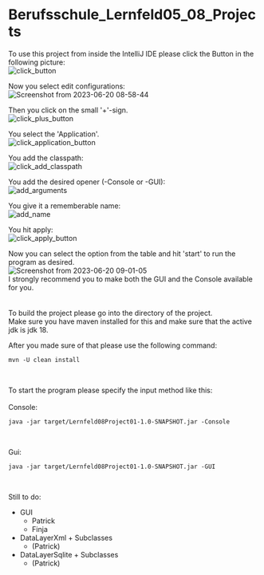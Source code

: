 # Berufsschule_Lernfeld05_08_Projects

To use this project from inside the IntelliJ IDE please click the Button in the following picture:<br />
![click_button](https://github.com/Crackminer/Berufsschule_Lernfeld05_08_Projects/assets/87083544/582054b4-a39b-485c-b730-6ce9c32dd8c1)
<br />

Now you select edit configurations:<br />
![Screenshot from 2023-06-20 08-58-44](https://github.com/Crackminer/Berufsschule_Lernfeld05_08_Projects/assets/87083544/2da0abb9-1041-4605-88dc-ac0c2ba18d86)
<br />

Then you click on the small '+'-sign.<br />
![click_plus_button](https://github.com/Crackminer/Berufsschule_Lernfeld05_08_Projects/assets/87083544/f42c8a09-ce26-42a9-acad-a31d9057724b)
<br />

You select the 'Application'.<br />
![click_application_button](https://github.com/Crackminer/Berufsschule_Lernfeld05_08_Projects/assets/87083544/305e4aaf-8460-4eae-9b47-66cfec3e1066)
<br />

You add the classpath:<br />
![click_add_classpath](https://github.com/Crackminer/Berufsschule_Lernfeld05_08_Projects/assets/87083544/37b33bb4-a938-4ada-8f92-520a98c02831)
<br />

You add the desired opener (-Console or -GUI):<br />
![add_arguments](https://github.com/Crackminer/Berufsschule_Lernfeld05_08_Projects/assets/87083544/99facc71-6362-426b-8475-75b0b7c01ba3)
<br />

You give it a rememberable name:<br />
![add_name](https://github.com/Crackminer/Berufsschule_Lernfeld05_08_Projects/assets/87083544/4b9b4eab-eba5-4bcd-911b-152d2eacb281)
<br />

You hit apply:<br />
![click_apply_button](https://github.com/Crackminer/Berufsschule_Lernfeld05_08_Projects/assets/87083544/4f6243df-e566-4ef7-974b-63303ff2151f)
<br />

Now you can select the option from the table and hit 'start' to run the program as desired.<br />
![Screenshot from 2023-06-20 09-01-05](https://github.com/Crackminer/Berufsschule_Lernfeld05_08_Projects/assets/87083544/1a3a3007-8a7c-4169-8095-15de22328e58)
<br />
I strongly recommend you to make both the GUI and the Console available for you.<br />
<br />
<br />
To build the project please go into the directory of the project.                           <br />
Make sure you have maven installed for this and make sure that the active jdk is jdk 18.    <br />

After you made sure of that please use the following command:

```basic
mvn -U clean install
```

<br />

To start the program please specify the input method like this: <br />
                                                                <br />
Console:

```basic
java -jar target/Lernfeld08Project01-1.0-SNAPSHOT.jar -Console
```

<br />

Gui:

```basic
java -jar target/Lernfeld08Project01-1.0-SNAPSHOT.jar -GUI
```

<br />

Still to do: <br />
- GUI                             
  - Patrick
  - Finja
- DataLayerXml + Subclasses       
  - (Patrick) 
- DataLayerSqlite + Subclasses    
  - (Patrick)
<br />
<br />
